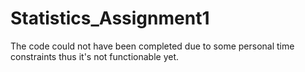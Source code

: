 # Statistics_Assignment1

The code could not have been completed due to some personal time constraints thus it's not functionable yet.
